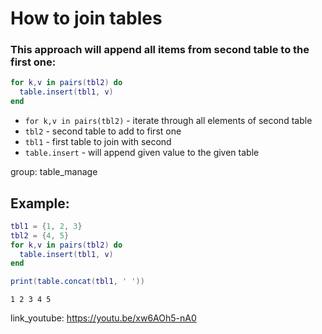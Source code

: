 # How to join tables

### This approach will append all items from second table to the first one:

```lua
for k,v in pairs(tbl2) do
  table.insert(tbl1, v)
end
```

- `for k,v in pairs(tbl2)` - iterate through all elements of second table
- `tbl2` - second table to add to first one
- `tbl1` - first table to join with second
- `table.insert` - will append given value to the given table

group: table_manage

## Example: 
```lua
tbl1 = {1, 2, 3}
tbl2 = {4, 5}
for k,v in pairs(tbl2) do
  table.insert(tbl1, v)
end

print(table.concat(tbl1, ' '))
```
```
1 2 3 4 5

```

link_youtube: https://youtu.be/xw6AOh5-nA0
